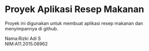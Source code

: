 # Proyek Aplikasi Resep Makanan
Proyek ini digunakan untuk membuat aplikasi resep makanan dan menyimpannya di github.

Nama:Rizki Adi S </br>
NIM:A11.2015.08962
